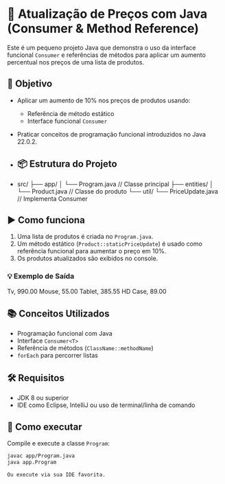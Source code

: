 # 🔄 Atualização de Preços com Java (Consumer & Method Reference)

Este é um pequeno projeto Java que demonstra o uso da interface funcional `Consumer` e referências de métodos para aplicar 
um aumento percentual nos preços de uma lista de produtos.
## 🧠 Objetivo

- Aplicar um aumento de 10% nos preços de produtos usando:
  - Referência de método estático
  - Interface funcional `Consumer`
- Praticar conceitos de programação funcional introduzidos no Java 22.0.2.

- ## 📦 Estrutura do Projeto
- src/
├── app/
│ └── Program.java // Classe principal
├── entities/
│ └── Product.java // Classe do produto
└── util/
└── PriceUpdate.java // Implementa Consumer<Product>

## ▶️ Como funciona

1. Uma lista de produtos é criada no `Program.java`.
2. Um método estático (`Product::staticPriceUpdate`) é usado como referência funcional para aumentar o preço em 10%.
3. Os produtos atualizados são exibidos no console.

   
### 💡 Exemplo de Saída

Tv, 990.00
Mouse, 55.00
Tablet, 385.55
HD Case, 89.00


## 📚 Conceitos Utilizados

- Programação funcional com Java
- Interface `Consumer<T>`
- Referência de métodos (`ClassName::methodName`)
- `forEach` para percorrer listas

## 🛠️ Requisitos

- JDK 8 ou superior
- IDE como Eclipse, IntelliJ ou uso de terminal/linha de comando

## 🚀 Como executar

Compile e execute a classe `Program`:

```bash
javac app/Program.java
java app.Program

Ou execute via sua IDE favorita.





